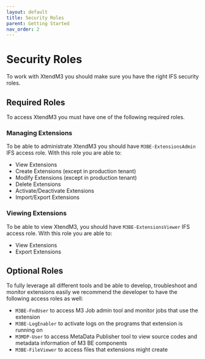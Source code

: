 ```yaml
---
layout: default
title: Security Roles
parent: Getting Started
nav_order: 2
---
```


# Security Roles
To work with XtendM3 you should make sure you have the right IFS security roles.

## Required Roles
To access XtendM3 you must have one of the following required roles.

### Managing Extensions
To be able to administrate XtendM3 you should have `M3BE-ExtensionsAdmin` IFS access role. With this role you are able to:

* View Extensions
* Create Extensions (except in production tenant)
* Modify Extensions (except in production tenant)
* Delete Extensions 
* Activate/Deactivate Extensions
* Import/Export Extensions

### Viewing Extensions
To be able to view XtendM3, you should have `M3BE-ExtensionsViewer` IFS access role. With this role you are able to:

* View Extensions
* Export Extensions

## Optional Roles
To fully leverage all different tools and be able to develop, troubleshoot and monitor extensions easily we recommend the
developer to have the following access roles as well:

* `M3BE-FndUser` to access M3 Job admin tool and monitor jobs that use the extension
* `M3BE-LogEnabler` to activate logs on the programs that extension is running on
* `M3MDP-User` to access MetaData Publisher tool to view source codes and metadata information of M3 BE components
* `M3BE-FileViewer` to access files that extensions might create